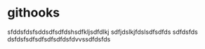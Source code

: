 # githooks
sfddsfdsfsddsdfsdfdshsdfkljsdfdlkj
sdfjdslkjfdslsdfsdfds
sdfdsfds
dsfdsfsdfsdfsdfsdfdsfdvvssdfdsfds